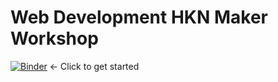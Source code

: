 #  Web Development HKN Maker Workshop

[![Binder](http://mybinder.org/badge.svg)](https://mybinder.org/v2/gh/chonseng/webdev-hkn-workshops/master) <- Click to get started
